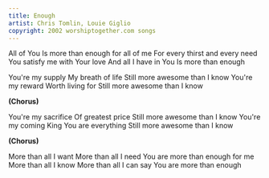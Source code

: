 ```yaml
---
title: Enough
artist: Chris Tomlin, Louie Giglio
copyright: 2002 worshiptogether.com songs
---
```


All of You
Is more than enough for all of me
For every thirst and every need
You satisfy me with Your love
And all I have in You
Is more than enough

You're my supply
My breath of life
Still more awesome than I know
You're my reward
Worth living for
Still more awesome than I know

<strong>(Chorus)</strong>

You're my sacrifice
Of greatest price
Still more awesome than I know
You're my coming King
You are everything
Still more awesome than I know

<strong>(Chorus)</strong>

More than all I want
More than all I need
You are more than enough for me
More than all I know
More than all I can say
You are more than enough




